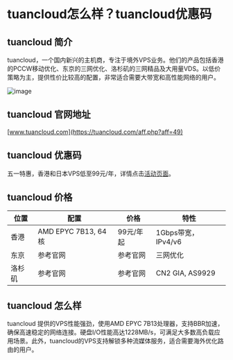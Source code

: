 # tuancloud怎么样？tuancloud优惠码

## tuancloud 简介
tuancloud，一个国内新兴的主机商，专注于境外VPS业务。他们的产品包括香港的PCCW移动优化、东京的三网优化、洛杉矶的三网精品及大用量VDS。以低价策略为主，提供性价比较高的配置，非常适合需要大带宽和高性能网络的用户。

![image](https://github.com/nrrjxgc/tuancloud/assets/157468296/43ac65d8-bcfd-4e8d-9d4d-15e81f360323)

## tuancloud 官网地址
[www.tuancloud.com](https://tuancloud.com/aff.php?aff=49)

## tuancloud 优惠码
五一特惠，香港和日本VPS低至99元/年，详情点击[活动页面](https://tuancloud.com/aff.php?aff=49)。

## tuancloud 价格
| 位置   | 配置                   | 价格       | 特性                  |
|-------|----------------------|-----------|---------------------|
| 香港  | AMD EPYC 7B13, 64核  | 99元/年起  | 1Gbps带宽，IPv4/v6   |
| 东京  | 参考官网               | 参考官网    | 三网优化             |
| 洛杉矶 | 参考官网               | 参考官网    | CN2 GIA, AS9929      |

## tuancloud 怎么样
tuancloud 提供的VPS性能强劲，使用AMD EPYC 7B13处理器，支持BBR加速，确保高速稳定的网络连接。硬盘I/O性能高达1228MB/s，可满足大多数高负载应用场景。此外，tuancloud的VPS支持解锁多种流媒体服务，适合需要海外优化路由的用户。


